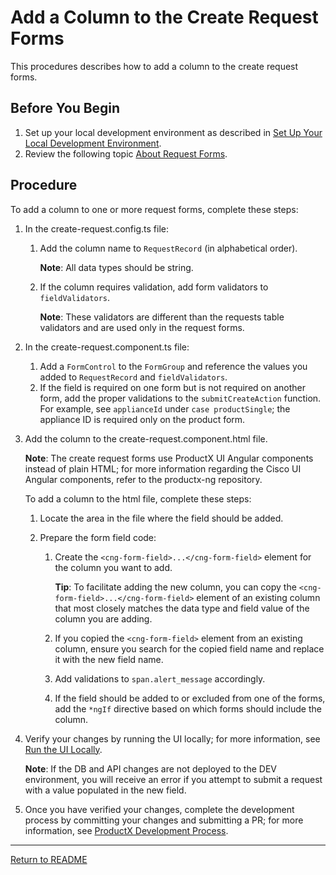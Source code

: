 # Add a Column to the Create Request Forms

This procedures describes how to add a column to the create request forms.

## Before You Begin

1. Set up your local development environment as described in [Set Up Your Local Development Environment](../README.md#set-up-your-local-development-environment).
1. Review the following topic [About Request Forms](./about-request-forms.md).

## Procedure

To add a column to one or more request forms, complete these steps:

1. In the create-request.config.ts file: 
    1. Add the column name to ```RequestRecord``` (in alphabetical order).

        **Note**: All data types should be string.

    1. If the column requires validation, add form validators to ```fieldValidators```.

        **Note**: These validators are different than the requests table validators and are used only in the request forms.

1. In the create-request.component.ts file:
    1. Add a ```FormControl``` to the ```FormGroup``` and reference the values you added to ```RequestRecord``` and ```fieldValidators```.
    1. If the field is required on one form but is not required on another form, add the proper validations to the ```submitCreateAction``` function. For example, see ```applianceId``` under ```case productSingle```; the appliance ID is required only on the product form.

1. Add the column to the create-request.component.html file.

    **Note**: The create request forms use ProductX UI Angular components instead of plain HTML; for more information regarding the Cisco UI Angular components, refer to the productx-ng repository.

    To add a column to the html file, complete these steps:

    1. Locate the area in the file where the field should be added.

    1. Prepare the form field code:
        1. Create the ```<cng-form-field>...</cng-form-field>``` element for the column you want to add.
        
            **Tip**: To facilitate adding the new column, you can copy the ```<cng-form-field>...</cng-form-field>``` element of an existing column that most closely matches the data type and field value of the column you are adding.

        1. If you copied the ```<cng-form-field>``` element from an existing column, ensure you search for the copied field name and replace it with the new field name.
        1. Add validations to ```span.alert_message``` accordingly.
        1. If the field should be added to or excluded from one of the forms, add the ```*ngIf``` directive based on which forms should include the column.

1. Verify your changes by running the UI locally; for more information, see [Run the UI Locally](./install_and_run_the_ui_locally.md#run-the-ui-locally).

    **Note**: If the DB and API changes are not deployed to the DEV environment, you will receive an error if you attempt to submit a request with a value populated in the new field.

1. Once you have verified your changes, complete the development process by committing your changes and submitting a PR; for more information, see [ProductX Development Process](../README.md#productx-development-process).

<hr/>

[Return to README](../README.md)